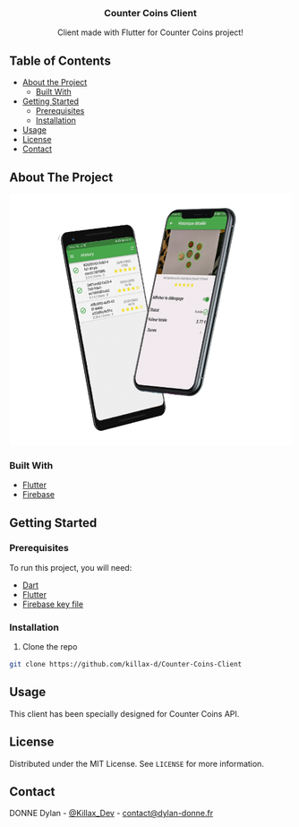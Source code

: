 <!-- PROJECT LOGO -->
<br />
<p align="center">
  <a href="#">
    <!--<img src="assets/logo.png" alt="Logo" width="80" height="80">-->
  </a>

  <h3 align="center">Counter Coins Client</h3>

  <p align="center">
    Client made with Flutter for Counter Coins project!
    <br />
    <!--
    <a href="#"><strong>Explore the docs »</strong></a>
    <br />
    <br />
    <a href="#">View Demo</a>
    ·
    <a href="#">Report Bug</a>
    ·
    <a href="#">Request Feature</a>
    -->
  </p>
</p>



<!-- TABLE OF CONTENTS -->
## Table of Contents

* [About the Project](#about-the-project)
  * [Built With](#built-with)
* [Getting Started](#getting-started)
  * [Prerequisites](#prerequisites)
  * [Installation](#installation)
* [Usage](#usage)
* [License](#license)
* [Contact](#contact)


<!-- ABOUT THE PROJECT -->
## About The Project

[![Counter Coins Client][product-screenshot]](#)


### Built With
* [Flutter](https://flutter.dev/)
* [Firebase](https://firebase.google.com/)



<!-- GETTING STARTED -->
## Getting Started

### Prerequisites

To run this project, you will need:
* [Dart](https://dart.dev/)
* [Flutter](https://flutter.dev/)
* [Firebase key file](https://firebase.google.com/)

### Installation

1. Clone the repo
```sh
git clone https://github.com/killax-d/Counter-Coins-Client
```



<!-- USAGE EXAMPLES -->
## Usage

This client has been specially designed for Counter Coins API.

<!--
_For more examples, please refer to the [Documentation](#)_
-->



<!-- LICENSE -->
## License

Distributed under the MIT License. See `LICENSE` for more information.



<!-- CONTACT -->
## Contact

DONNE Dylan - [@Killax_Dev](https://twitter.com/Killax_Dev) - contact@dylan-donne.fr



<!-- MARKDOWN LINKS & IMAGES -->
<!-- https://www.markdownguide.org/basic-syntax/#reference-style-links -->
[linkedin-url]: www.linkedin.com/in/dylan-donne
[product-screenshot]: assets/images/demo.png
